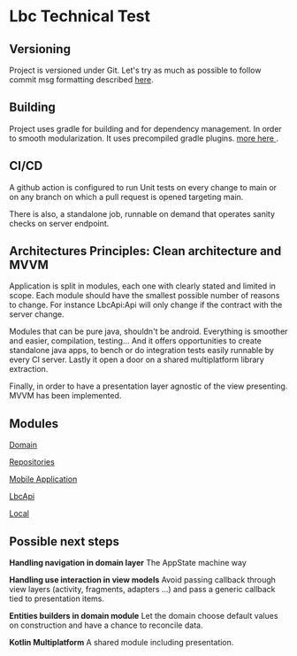 # Lbc Technical Test

## Versioning

Project is versioned under Git. Let's try as much as possible to follow commit msg formatting
described [here](http://karma-runner.github.io/1.0/dev/git-commit-msg.html).

## Building
Project uses gradle for building and for dependency management. In order to smooth modularization.
It uses precompiled gradle plugins. 
[more here ](https://docs.gradle.org/current/userguide/custom_plugins.html#sec:precompiled_plugins).


## CI/CD
A github action is configured to run Unit tests on every change to main or on any branch on which a pull request is opened targeting main.

There is also, a standalone job, runnable on demand that operates sanity checks on server endpoint. 

## Architectures Principles:  Clean architecture and MVVM

Application is split in modules, each one with clearly stated and limited in scope.
Each module should have the smallest possible number of reasons to change. For instance LbcApi:Api 
will only change if the contract with the server change.

Modules that can be pure java, shouldn't be android. Everything is smoother and easier, compilation, testing...
And it offers opportunities to create standalone java apps, to bench or do integration tests easily runnable by every CI server.
Lastly it open a door on a shared multiplatform library extraction.

Finally, in order to have a presentation layer agnostic of the view presenting. MVVM has been implemented.

## Modules
[Domain](./domain/README.md)

[Repositories](./repositories/README.md)

[Mobile Application](./mobile/README.md)

[LbcApi](./lbcapi/README.md)

[Local](./local/README.md)


## Possible next steps

__Handling navigation in domain layer__ The AppState machine way

__Handling use interaction in view models__ Avoid passing callback through view layers (activity, fragments, adapters ...) and pass a generic callback tied to presentation items.

__Entities builders in domain module__ Let the domain choose default values on construction and have a chance to reconcile data.

__Kotlin Multiplatform__ A shared module including presentation.

